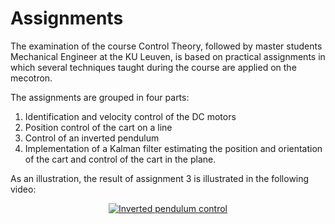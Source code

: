 # Assignments

The examination of the course Control Theory, followed by master students Mechanical Engineer at the KU Leuven, is based on practical assignments in which several techniques taught during the course are applied on the mecotron.

The assignments are grouped in four parts:
1) Identification and velocity control of the DC motors
2) Position control of the cart on a line
3) Control of an inverted pendulum
4) Implementation of a Kalman filter estimating the position and orientation of the cart and control of the cart in the plane.

As an illustration, the result of assignment 3 is illustrated in the following video:
<p align="center">
<a href="https://www.youtube.com/watch?v=T3LNZQ07Iwk">
<img src="https://img.youtube.com/vi/T3LNZQ07Iwk/0.jpg" alt="Inverted pendulum control"/>
</a>
</p>
